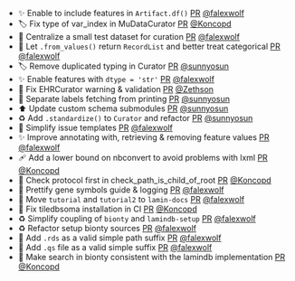 - ✨ Enable to include features in `Artifact.df()` [PR](https://github.com/laminlabs/lamindb/pull/2238) [@falexwolf](https://github.com/falexwolf)
- 🏷️ Fix type of var_index in MuDataCurator [PR](https://github.com/laminlabs/lamindb/pull/2239) [@Koncopd](https://github.com/Koncopd)
- 🎨 Centralize a small test dataset for curation [PR](https://github.com/laminlabs/lamindb/pull/2234) [@falexwolf](https://github.com/falexwolf)
- 🎨 Let `.from_values()` return `RecordList` and better treat categorical [PR](https://github.com/laminlabs/lamindb/pull/2233) [@falexwolf](https://github.com/falexwolf)
- 🏷️ Remove duplicated typing in Curator [PR](https://github.com/laminlabs/lamindb/pull/2232) [@sunnyosun](https://github.com/sunnyosun)
- ✨ Enable features with `dtype = 'str'` [PR](https://github.com/laminlabs/lamindb/pull/2226) [@falexwolf](https://github.com/falexwolf)
- 🎨 Fix EHRCurator warning & validation [PR](https://github.com/laminlabs/lamindb/pull/2230) [@Zethson](https://github.com/Zethson)
- 🎨 Separate labels fetching from printing [PR](https://github.com/laminlabs/lamindb/pull/2225) [@sunnyosun](https://github.com/sunnyosun)
- ⬆️ Update custom schema submodules [PR](https://github.com/laminlabs/lamindb/pull/2223) [@sunnyosun](https://github.com/sunnyosun)
- ♻️ Add `.standardize()` to `Curator` and refactor [PR](https://github.com/laminlabs/lamindb/pull/2186) [@sunnyosun](https://github.com/sunnyosun)
- 👷 Simplify issue templates [PR](https://github.com/laminlabs/lamindb/pull/2220) [@falexwolf](https://github.com/falexwolf)
- ✨ Improve annotating with, retrieving & removing feature values [PR](https://github.com/laminlabs/lamindb/pull/2218) [@falexwolf](https://github.com/falexwolf)
- 🩹 Add a lower bound on nbconvert to avoid problems with lxml [PR](https://github.com/laminlabs/lamindb/pull/2216) [@Koncopd](https://github.com/Koncopd)
- 🐛 Check protocol first in check_path_is_child_of_root [PR](https://github.com/laminlabs/lamindb/pull/2215) [@Koncopd](https://github.com/Koncopd)
- 📝 Prettify gene symbols guide & logging [PR](https://github.com/laminlabs/lamindb/pull/2210) [@falexwolf](https://github.com/falexwolf)
- 📝 Move `tutorial` and `tutorial2` to `lamin-docs` [PR](https://github.com/laminlabs/lamindb/pull/2184) [@falexwolf](https://github.com/falexwolf)
- 💚 Fix tiledbsoma installation in CI [PR](https://github.com/laminlabs/lamindb/pull/2208) [@Koncopd](https://github.com/Koncopd)
- ♻️ Simplify coupling of `bionty` and `lamindb-setup` [PR](https://github.com/laminlabs/lamindb/pull/2207) [@falexwolf](https://github.com/falexwolf)
- ♻️ Refactor setup bionty sources [PR](https://github.com/laminlabs/lamindb-setup/pull/906) [@falexwolf](https://github.com/falexwolf)
- 🍱 Add `.rds` as a valid simple path suffix [PR](https://github.com/laminlabs/lamindb-setup/pull/905) [@falexwolf](https://github.com/falexwolf)
- 🍱 Add `.qs` file as a valid simple suffix [PR](https://github.com/laminlabs/lamindb-setup/pull/904) [@falexwolf](https://github.com/falexwolf)
- 🎨 Make search in bionty consistent with the lamindb implementation [PR](https://github.com/laminlabs/lamindb/pull/2205) [@Koncopd](https://github.com/Koncopd)
